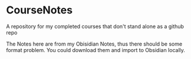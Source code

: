 # CourseNotes
A repository for my completed courses that don't stand alone as a github repo


The Notes here are from my Obisidian Notes, thus there should be some format problem. You could download them and import to Obsidian locally.

